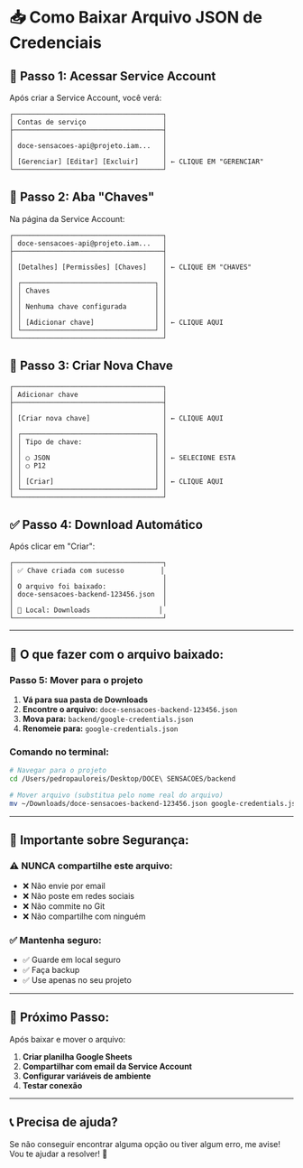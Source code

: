 # 📥 Como Baixar Arquivo JSON de Credenciais

## 📍 **Passo 1: Acessar Service Account**

Após criar a Service Account, você verá:

```
┌─────────────────────────────────────┐
│ Contas de serviço                   │
├─────────────────────────────────────┤
│                                     │
│ doce-sensacoes-api@projeto.iam...   │
│                                     │
│ [Gerenciar] [Editar] [Excluir]      │ ← CLIQUE EM "GERENCIAR"
└─────────────────────────────────────┘
```

## 🔑 **Passo 2: Aba "Chaves"**

Na página da Service Account:

```
┌─────────────────────────────────────┐
│ doce-sensacoes-api@projeto.iam...   │
├─────────────────────────────────────┤
│                                     │
│ [Detalhes] [Permissões] [Chaves]    │ ← CLIQUE EM "CHAVES"
│                                     │
│ ┌─────────────────────────────────┐ │
│ │ Chaves                          │ │
│ │                                 │ │
│ │ Nenhuma chave configurada       │ │
│ │                                 │ │
│ │ [Adicionar chave]               │ │ ← CLIQUE AQUI
│ └─────────────────────────────────┘ │
└─────────────────────────────────────┘
```

## 🔧 **Passo 3: Criar Nova Chave**

```
┌─────────────────────────────────────┐
│ Adicionar chave                     │
├─────────────────────────────────────┤
│                                     │
│ [Criar nova chave]                  │ ← CLIQUE AQUI
│                                     │
│ ┌─────────────────────────────────┐ │
│ │ Tipo de chave:                  │ │
│ │                                 │ │
│ │ ○ JSON                          │ │ ← SELECIONE ESTA
│ │ ○ P12                           │ │
│ │                                 │ │
│ │ [Criar]                         │ │ ← CLIQUE AQUI
│ └─────────────────────────────────┘ │
└─────────────────────────────────────┘
```

## ✅ **Passo 4: Download Automático**

Após clicar em "Criar":

```
┌─────────────────────────────────────┐
│ ✅ Chave criada com sucesso         │
│                                     │
│ O arquivo foi baixado:              │
│ doce-sensacoes-backend-123456.json  │
│                                     │
│ 📁 Local: Downloads                 │
└─────────────────────────────────────┘
```

---

## 📁 **O que fazer com o arquivo baixado:**

### **Passo 5: Mover para o projeto**

1. **Vá para sua pasta de Downloads**
2. **Encontre o arquivo:** `doce-sensacoes-backend-123456.json`
3. **Mova para:** `backend/google-credentials.json`
4. **Renomeie para:** `google-credentials.json`

### **Comando no terminal:**

```bash
# Navegar para o projeto
cd /Users/pedropauloreis/Desktop/DOCE\ SENSACOES/backend

# Mover arquivo (substitua pelo nome real do arquivo)
mv ~/Downloads/doce-sensacoes-backend-123456.json google-credentials.json
```

---

## 🚨 **Importante sobre Segurança:**

### **⚠️ NUNCA compartilhe este arquivo:**
- ❌ Não envie por email
- ❌ Não poste em redes sociais
- ❌ Não commite no Git
- ❌ Não compartilhe com ninguém

### **✅ Mantenha seguro:**
- ✅ Guarde em local seguro
- ✅ Faça backup
- ✅ Use apenas no seu projeto

---

## 🎯 **Próximo Passo:**

Após baixar e mover o arquivo:
1. **Criar planilha Google Sheets**
2. **Compartilhar com email da Service Account**
3. **Configurar variáveis de ambiente**
4. **Testar conexão**

---

## 📞 **Precisa de ajuda?**

Se não conseguir encontrar alguma opção ou tiver algum erro, me avise! Vou te ajudar a resolver! 🍰 